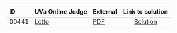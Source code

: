 | ID | UVa Online Judge | External | Link to solution |
|:---|:---|:---|:---:|
| 00441 | [Lotto](https://onlinejudge.org/index.php?option=com_onlinejudge&Itemid=8&category=24&page=show_problem&problem=382) | [PDF](https://onlinejudge.org/external/4/441.pdf) | [Solution](https://github.com/versenyi98/uva-solutions/tree/main/solutions/00441%20-%20Lotto)|

